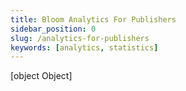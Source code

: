 ```yaml
---
title: Bloom Analytics For Publishers
sidebar_position: 0
slug: /analytics-for-publishers
keywords: [analytics, statistics]
---
```



[object Object]